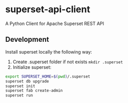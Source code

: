 # superset-api-client
A Python Client for Apache Superset REST API

## Development
Install superset locally the following way:
1. Create .superset folder if not exists `mkdir .superset`
2. Initialize superset:
```bash
export SUPERSET_HOME=$(pwd)/.superset
superset db upgrade
superset init
superset fab create-admin
superset run
```